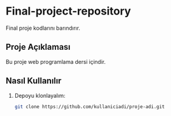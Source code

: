 # Final-project-repository
Final proje kodlarını barındırır.

## Proje Açıklaması
Bu proje web programlama dersi içindir.

## Nasıl Kullanılır
1. Depoyu klonlayalım: 
   ```bash
   git clone https://github.com/kullaniciadi/proje-adi.git
